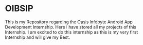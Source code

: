 # OIBSIP
This is my Repository regarding the Oasis Infobyte Android App Development Internship. Here I have stored all my projects of this Internship.
I am excited to do this internship as this is my very first Internship and will give my Best.
